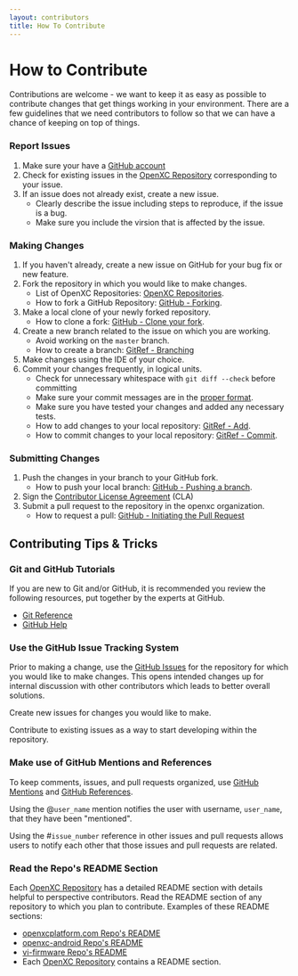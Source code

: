 ```yaml
---
layout: contributors
title: How To Contribute
---
```


<div class="page-header">
    <h1>How to Contribute</h1>
</div> 

Contributions are welcome - we want to keep it as easy as possible to contribute changes that get things working in your environment. There are a few guidelines that we need contributors to follow so that we can have a chance of keeping on top of things.

### Report Issues
1. Make sure your have a [GitHub account](https://github.com/join)
2. Check for existing issues in the [OpenXC Repository](http://github.com/openxc/) corresponding to your issue.
3. If an issue does not already exist, create a new issue.
   * Clearly describe the issue including steps to reproduce, if the issue is a bug. 
   * Make sure you include the virsion that is affected by the issue. 

### Making Changes
1. If you haven't already, create a new issue on GitHub for your bug fix or new feature. 
2. Fork the repository in which you would like to make changes.
   * List of OpenXC Repositories: [OpenXC Repositories](http://github.com/openxc).
   * How to fork a GitHub Repository: [GitHub - Forking](https://help.github.com/articles/fork-a-repo#step-1-fork-the-spoon-knife-repository).
3. Make a local clone of your newly forked repository.
   * How to clone a fork: [GitHub - Clone your fork](https://help.github.com/articles/fork-a-repo#step-2-clone-your-fork).
4. Create a new branch related to the issue on which you are working.
   * Avoid working on the ```master``` branch.
   * How to create a branch: [GitRef - Branching](http://gitref.org/branching/#branch)
5. Make changes using the IDE of your choice.
6. Commit your changes frequently, in logical units.
   * Check for unnecessary whitespace with ```git diff --check``` before committing
   * Make sure your commit messages are in the [proper format](http://tbaggery.com/2008/04/19/a-note-about-git-commit-messages.html). 
   * Make sure you have tested your changes and added any necessary tests.
   * How to add changes to your local repository: [GitRef - Add](http://gitref.org/basic/#add).
   * How to commit changes to your local repository: [GitRef - Commit](http://gitref.org/basic/#commit). 

### Submitting Changes
1. Push the changes in your branch to your GitHub fork.
   * How to push your local branch: [GitHub - Pushing a branch](https://help.github.com/articles/pushing-to-a-remote#pushing-a-branch).
2. Sign the [Contributor License Agreement](http://openxcplatform.com/contributor-license-agreement.html) (CLA)
3. Submit a pull request to the repository in the openxc organization. 
   * How to request a pull: [GitHub - Initiating the Pull Request](https://help.github.com/articles/using-pull-requests#initiating-the-pull-request)



## Contributing Tips & Tricks

### Git and GitHub Tutorials
If you are new to Git and/or GitHub, it is recommended you review the following resources, put together by the experts at GitHub. 

* [Git Reference](http://gitref.org)
* [GitHub Help](https://github.com/openxc/vi-firmware#openxc-vehicle-interface-firmware)

### Use the GitHub Issue Tracking System
Prior to making a change, use the [GitHub Issues](https://github.com/features/projects/issues) for the repository for which you would like to make changes. This opens intended changes up for internal discussion with other contributors which leads to better overall solutions. 

Create new issues for changes you would like to make. 

Contribute to existing issues as a way to start developing within the repository.

### Make use of GitHub Mentions and References
To keep comments, issues, and pull requests organized, use [GitHub Mentions](https://help.github.com/articles/github-flavored-markdown#name-and-team-mentions-autocomplete) and [GitHub References](https://help.github.com/articles/github-flavored-markdown#references). 

Using the @```user_name``` mention notifies the user with username, ```user_name```, that they have been "mentioned".

Using the #```issue_number``` reference in other issues and pull requests allows users to notify each other that those issues and pull requests are related.

### Read the Repo's README Section
Each [OpenXC Repository](http://github.com/openxc/) has a detailed README section with details helpful to perspective contributors. Read the README section of any repository to which you plan to contribute. Examples of these README sections:

* [openxcplatform.com Repo's README](https://github.com/openxc/openxcplatform.com#openxcplatformcom)
* [openxc-android Repo's README](https://github.com/openxc/openxc-android#openxc-android-library)
* [vi-firmware Repo's README](https://github.com/openxc/vi-firmware#openxc-vehicle-interface-firmware)
* Each [OpenXC Repository](http://github.com/openxc/) contains a README section.

